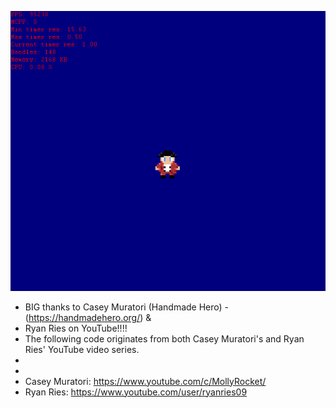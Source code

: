 ![Screenshot](screenshot.PNG)

* BIG thanks to Casey Muratori (Handmade Hero) - (https://handmadehero.org/) &
* Ryan Ries on YouTube!!!!
* The following code originates from both Casey Muratori's and Ryan Ries' YouTube video series. 
* 
* 
* Casey Muratori: https://www.youtube.com/c/MollyRocket/
* Ryan Ries:	  https://www.youtube.com/user/ryanries09
